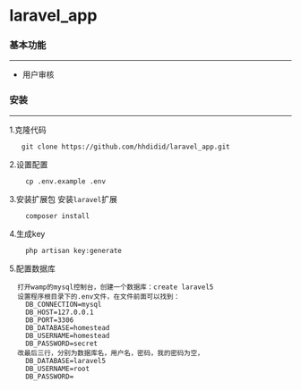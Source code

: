 # laravel_app
### 基本功能

--------
* 用户审核

### 安装

--------
1.克隆代码
```git
   git clone https://github.com/hhdidid/laravel_app.git
```

2.设置配置
```shell
    cp .env.example .env 
```

3.安装扩展包
安装`laravel`扩展
```shell
    composer install
```

4.生成key
```shell
    php artisan key:generate
```

5.配置数据库
```
  打开wamp的mysql控制台，创建一个数据库：create laravel5
  设置程序根目录下的.env文件，在文件前面可以找到：
    DB_CONNECTION=mysql
    DB_HOST=127.0.0.1
    DB_PORT=3306
    DB_DATABASE=homestead
    DB_USERNAME=homestead
    DB_PASSWORD=secret
  改最后三行，分别为数据库名，用户名，密码，我的密码为空，
    DB_DATABASE=laravel5
    DB_USERNAME=root
    DB_PASSWORD=
```
